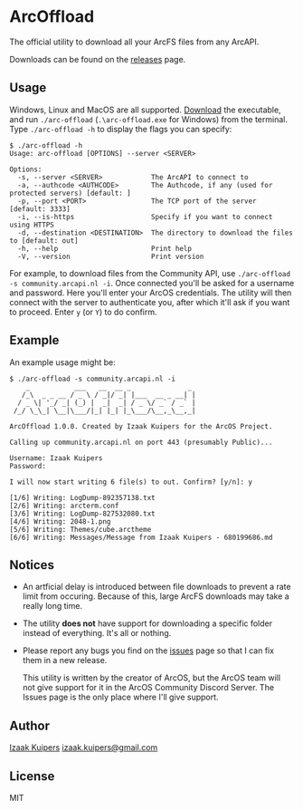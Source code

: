# ArcOffload
The official utility to download all your ArcFS files from any ArcAPI.

Downloads can be found on the [releases](https://github.com/IzKuipers/ArcOffload/releases/latest) page.

## Usage
Windows, Linux and MacOS are all supported. [Download](https://github.com/IzKuipers/ArcOffload/releases/latest) the executable, and run `./arc-offload` (`.\arc-offload.exe` for Windows) from the terminal. Type `./arc-offload -h` to display the flags you can specify:

```
$ ./arc-offload -h
Usage: arc-offload [OPTIONS] --server <SERVER>

Options:
  -s, --server <SERVER>            The ArcAPI to connect to
  -a, --authcode <AUTHCODE>        The Authcode, if any (used for protected servers) [default: ]
  -p, --port <PORT>                The TCP port of the server [default: 3333]
  -i, --is-https                   Specify if you want to connect using HTTPS
  -d, --destination <DESTINATION>  The directory to download the files to [default: out]
  -h, --help                       Print help
  -V, --version                    Print version
```

For example, to download files from the Community API, use `./arc-offload -s community.arcapi.nl -i`. Once connected you'll be asked for a username and password. Here you'll enter your ArcOS credentials. The utility will then connect with the server to authenticate you, after which it'll ask if you want to proceed. Enter `y` (or `Y`) to do confirm.

## Example
An example usage might be:

```
$ ./arc-offload -s community.arcapi.nl -i
    _           ___   __  __ _              _ 
   /_\  _ _ __ / _ \ / _|/ _| |___  __ _ __| |
  / _ \| '_/ _| (_) |  _|  _| / _ \/ _` / _` |
 /_/ \_\_| \__|\___/|_| |_| |_\___/\__,_\__,_|

ArcOffload 1.0.0. Created by Izaak Kuipers for the ArcOS Project.

Calling up community.arcapi.nl on port 443 (presumably Public)...

Username: Izaak Kuipers
Password: 

I will now start writing 6 file(s) to out. Confirm? [y/n]: y

[1/6] Writing: LogDump-892357138.txt
[2/6] Writing: arcterm.conf
[3/6] Writing: LogDump-827532080.txt
[4/6] Writing: 2048-1.png
[5/6] Writing: Themes/cube.arctheme
[6/6] Writing: Messages/Message from Izaak Kuipers - 680199686.md

```

## Notices
- An artficial delay is introduced between file downloads to prevent a rate limit from occuring. Because of this, large ArcFS downloads may take a really long time.
- The utility **does not** have support for downloading a specific folder instead of everything. It's all or nothing.
- Please report any bugs you find on the [issues](https://github.com/IzKuipers/ArcOffload/issues) page so that I can fix them in a new release.

  This utility is written by the creator of ArcOS, but the ArcOS team will not give support for it in the ArcOS Community Discord Server. The Issues page is the only place where I'll give support.

## Author
[Izaak Kuipers](https://github.com/IzKuipers) <izaak.kuipers@gmail.com>

## License
MIT
